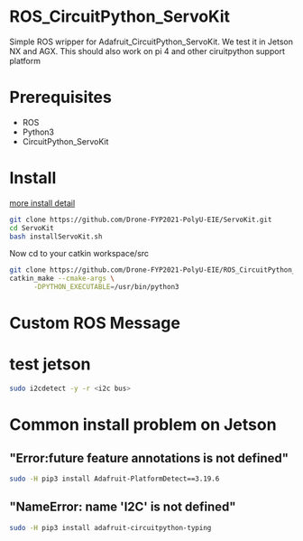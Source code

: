 # ROS_CircuitPython_ServoKit
Simple ROS wripper for Adafruit_CircuitPython_ServoKit. We test it in Jetson NX and AGX. This should also work on pi 4 and other ciruitpython support platform 
# Prerequisites
* ROS
* Python3
* CircuitPython_ServoKit
# Install
[more install detail](https://github.com/Drone-FYP2021-PolyU-EIE/ServoKit/blob/master/README.md)
```bash
git clone https://github.com/Drone-FYP2021-PolyU-EIE/ServoKit.git
cd ServoKit
bash installServoKit.sh
```
Now cd to your catkin workspace/src   
```bash
git clone https://github.com/Drone-FYP2021-PolyU-EIE/ROS_CircuitPython_ServoKit.git
catkin_make --cmake-args \
      -DPYTHON_EXECUTABLE=/usr/bin/python3
```      
# Custom ROS Message

# test jetson
```bash
sudo i2cdetect -y -r <i2c bus>
```
# Common install problem on Jetson
## "Error:future feature annotations is not defined"
```bash
sudo -H pip3 install Adafruit-PlatformDetect==3.19.6
```
## "NameError: name 'I2C' is not defined"
```bash
sudo -H pip3 install adafruit-circuitpython-typing
```
